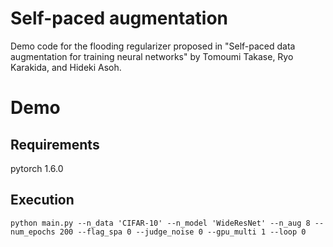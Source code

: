 # Self-paced augmentation

Demo code for the flooding regularizer proposed in "Self-paced data augmentation for training neural networks" by Tomoumi Takase, Ryo Karakida, and Hideki Asoh.

# Demo

## Requirements
pytorch 1.6.0

## Execution
```
python main.py --n_data 'CIFAR-10' --n_model 'WideResNet' --n_aug 8 --num_epochs 200 --flag_spa 0 --judge_noise 0 --gpu_multi 1 --loop 0
```
